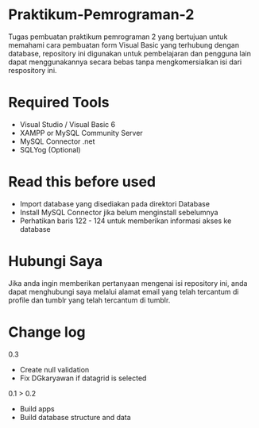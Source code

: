 # Praktikum-Pemrograman-2
Tugas pembuatan praktikum pemrograman 2 yang bertujuan untuk memahami cara pembuatan form Visual Basic yang terhubung dengan database, repository ini digunakan untuk pembelajaran dan pengguna lain dapat menggunakannya secara bebas tanpa mengkomersialkan isi dari respository ini.

# Required Tools
- Visual Studio / Visual Basic 6
- XAMPP or MySQL Community Server
- MySQL Connector .net
- SQLYog (Optional)

# Read this before used
- Import database yang disediakan pada direktori Database
- Install MySQL Connector jika belum menginstall sebelumnya
- Perhatikan baris 122 - 124 untuk memberikan informasi akses ke database

# Hubungi Saya

Jika anda ingin memberikan pertanyaan mengenai isi repository ini, anda dapat menghubungi saya melalui alamat email yang telah tercantum di profile dan tumblr yang telah tercantum di tumblr. 

# Change log

0.3
- Create null validation
- Fix DGkaryawan if datagrid is selected

0.1 > 0.2
- Build apps
- Build database structure and data

